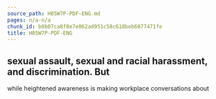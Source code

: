 ```yaml
---
source_path: H05W7P-PDF-ENG.md
pages: n/a-n/a
chunk_id: b8b07ca8f8e7e062ad951c58c618beb6877471fe
title: H05W7P-PDF-ENG
---
```

## sexual assault, sexual and racial harassment, and discrimination. But

while heightened awareness is making workplace conversations about
